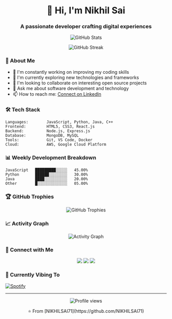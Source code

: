 <h1 align="center">👋 Hi, I'm Nikhil Sai</h1>
<h3 align="center">A passionate developer crafting digital experiences</h3>

<p align="center">
  <img src="https://github-readme-stats.vercel.app/api?username=NIKHILSAI71&show_icons=true&theme=radical" alt="GitHub Stats" />
</p>

<p align="center">
  <img src="https://github-readme-streak-stats.herokuapp.com/?user=NIKHILSAI71&theme=radical" alt="GitHub Streak" />
</p>

### 🚀 About Me

- 🔭 I'm constantly working on improving my coding skills
- 🌱 I'm currently exploring new technologies and frameworks
- 👯 I'm looking to collaborate on interesting open source projects
- 💬 Ask me about software development and technology
- 📫 How to reach me: [Connect on LinkedIn](#) <!-- Add your LinkedIn URL here -->

### 🛠️ Tech Stack

```text
Languages:        JavaScript, Python, Java, C++
Frontend:         HTML5, CSS3, React.js
Backend:          Node.js, Express.js
Database:         MongoDB, MySQL
Tools:            Git, VS Code, Docker
Cloud:            AWS, Google Cloud Platform
```

### 📊 Weekly Development Breakdown

```text
JavaScript   █████████░░░░░   45.00%
Python       ██████░░░░░░░░   30.00%
Java         ████░░░░░░░░░░   20.00%
Other        █░░░░░░░░░░░░░   05.00%
```

### 🏆 GitHub Trophies

<p align="center">
  <img src="https://github-profile-trophy.vercel.app/?username=NIKHILSAI71&theme=radical&row=1" alt="GitHub Trophies" />
</p>

### 📈 Activity Graph

<p align="center">
  <img src="https://activity-graph.herokuapp.com/graph?username=NIKHILSAI71&theme=react-dark" alt="Activity Graph" />
</p>

### 🤝 Connect with Me

<p align="center">
  <a href="#"><img src="https://img.shields.io/badge/LinkedIn-0077B5?style=for-the-badge&logo=linkedin&logoColor=white" /></a>
  <a href="#"><img src="https://img.shields.io/badge/Twitter-1DA1F2?style=for-the-badge&logo=twitter&logoColor=white" /></a>
  <a href="#"><img src="https://img.shields.io/badge/Portfolio-FF5722?style=for-the-badge&logo=google-chrome&logoColor=white" /></a>
</p>

### 🎵 Currently Vibing To

[![Spotify](https://novatorem.vercel.app/api/spotify)](https://open.spotify.com/user/YOURUSERID)

---

<p align="center">
  <img src="https://komarev.com/ghpvc/?username=NIKHILSAI71&color=blueviolet" alt="Profile views" />
</p>

<p align="center">⭐️ From [NIKHILSAI71](https://github.com/NIKHILSAI71)</p>
